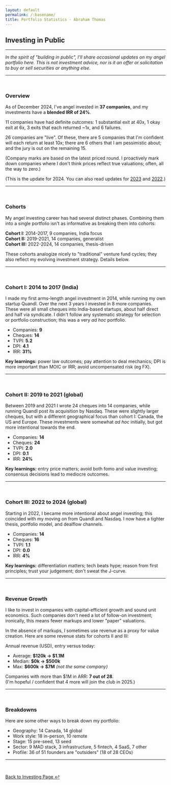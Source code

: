 ```yaml
---
layout: default
permalink: /:basename/
title: Portfolio Statistics · Abraham Thomas
---
```


## Investing in Public

----

*In the spirit of "building in public", I'll share occasional updates on my angel portfolio here.  This is not investment advice, nor is it an offer or solicitation to buy or sell securities or anything else.*

---

<br/>

### Overview

As of December 2024, I've angel invested in **37 companies**, and my investments have a **blended IRR of 24%**.  

11 companies have had definite outcomes: 1 substantial exit at 40x, 1 okay exit at 6x, 3 exits that each returned ~1x, and 6 failures.  

26 companies are "live".  Of these, there are 5 companies that I'm confident will each return at least 10x; there are 6 others that I am pessimistic about; and the jury is out on the remaining 15.

(Company marks are based on the latest priced round.  I proactively mark down companies where I don't think prices reflect true valuations; often, all the way to zero.)

(This is the update for 2024.  You can also read updates for [2023](/portfolio-statistics-2023) and [2022](/portfolio-statistics-2022).)

---

<br/>

### Cohorts

My angel investing career has had several distinct phases.  Combining them into a single portfolio isn't as informative as breaking them into cohorts:

**Cohort I:** 2014-2017, 9 companies, India focus  
**Cohort II:** 2019-2021, 14 companies, generalist  
**Cohort III:** 2022-2024, 14 companies, thesis-driven  

These cohorts analogize nicely to "traditional" venture fund cycles; they also reflect my evolving investment strategy.  Details below.


----

<br/>


### Cohort I: 2014 to 2017 (India)

I made my first arms-length angel investment in 2014, while running my own startup Quandl.  Over the next 3 years I invested in 8 more companies.  These were all small cheques into India-based startups, about half direct and half via syndicate.  I didn't follow any systematic strategy for selection or portfolio construction; this was a very *ad hoc* portfolio.  

* Companies: **9**  
* Cheques: **14**  
* TVPI: **5.2**  
* DPI: **4.1**  
* IRR: **31%**  

**Key learnings:** power law outcomes; pay attention to deal mechanics; DPI is more important than MOIC or IRR; avoid uncompensated risk (eg FX).


----

<br/>


### Cohort II: 2019 to 2021 (global)

Between 2019 and 2021 I wrote 24 cheques into 14 companies, while running Quandl post its acquisition by Nasdaq.  These were slightly larger cheques, but with a different geographical focus than cohort I: Canada, the US and Europe.  These investments were somewhat *ad hoc* initially, but got more intentional towards the end.

* Companies: **14**  
* Cheques: **24**  
* TVPI: **2.0**  
* DPI: **0.1**  
* IRR: **24%**  

**Key learnings:** entry price matters; avoid both fomo and value investing; consensus decisions lead to mediocre outcomes.  

----

<br/>

### Cohort III: 2022 to 2024 (global)

Starting in 2022, I became more intentional about angel investing; this coincided with my moving on from Quandl and Nasdaq.  I now have a tighter thesis, portfolio model, and dealflow channels.  

* Companies: **14**  
* Cheques: **16**  
* TVPI: **1.1**  
* DPI: **0.0**  
* IRR: **4%**  

**Key learnings:** differentiation matters; tech beats hype; reason from first principles; trust your judgement; don't sweat the J-curve.

----

<br/>


### Revenue Growth

I like to invest in companies with capital-efficient growth and sound unit economics.  Such companies don't need a lot of follow-on investment; ironically, this means fewer markups and lower "paper" valuations.

In the absence of markups, I sometimes use revenue as a proxy for value creation. Here are some revenue stats for cohorts II and III:

Annual revenue (USD), entry versus today:
* Average: **$120k &rarr; $1.1M**  
* Median: **$0k &rarr; $500k**  
* Max: **$600k &rarr; $7M** *(not the same company)*    

Companies with more than $1M in ARR: **7 out of 28**.    
(I'm hopeful / confident that 4 more will join the club in 2025.)  


---

<br/>

### Breakdowns

Here are some other ways to break down my portfolio:

* Geography: 14 Canada, 14 global
* Work style: 18 in-person, 10 remote
* Stage: 15 pre-seed, 13 seed 
* Sector: 9 MAD stack, 3 infrastructure, 5 fintech, 4 SaaS, 7 other
* Profile: 36 of 51 founders are "outsiders" (18 of 28 CEOs)

----

<br/>

[Back to Investing Page ↩](/investing)

<br/>
<br/>



<!--
---

<br/>

### By Investment Year

Now that I have a decade of historical data, I thought I'd share some yearly performance stats:

|year|y/y portfolio return|vintage IRR|
|----|--------------------|-----------|
|2014|  n.a.| 11.5%|
|2015|  0.0%| 53.9%|
|2016| 60.5%| 24.4%|
|2017|  3.9%| 12.8%|
|2018| -9.7%| 15.6%|
|2019|124.0%| 37.7%|
|2020|  7.2%| 37.2%|
|2021| 85.1%| -9.1%|
|2022| -9.9%| 11.5%|
|2023|  5.2%|-16.4%|
|2024| 36.1%|  0.0%|


The year-over-year portfolio return (column 2) is the annual change in value of all my angel investments, not counting new investments or exits.  As expected, this oscillates between slightly down years (due to writeoffs)(the j-curve at work), and big up years (due to markups) (the power law at work).  Regressing this series against the S&P 500 gives a beta of 1.8 (to be expected) and an annual alpha of 5.8% (yay!).

This is not, in fact, how most venture investors mark their books; instead, they typically use vintage IRRs (column 3).  For each year, this is the (to-date) IRR of all investments made during that year.  This one's much more consistent, albeit not investable or compoundable in any sense.

-->


